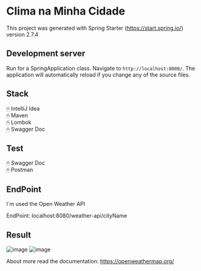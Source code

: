 # Clima na Minha Cidade

This project was generated with Spring Starter (https://start.spring.io/) version 2.7.4

## Development server

Run for a SpringApplication class. Navigate to `http://localhost:8080/`. The application will automatically reload if you change any of the source files.

## Stack

🖱 IntelliJ Idea </br>
🖱 Maven </br>
🖱 Lombok </br>
🖱 Swagger Doc </br>

## Test

🖱 Swagger Doc </br>
🖱 Postman </br>

## EndPoint

I´m used the Open Weather API

EndPoint: localhost:8080/weather-api/cityName


## Result

![image](https://user-images.githubusercontent.com/4906986/195006148-4a3a67ea-f907-4f8f-a1f2-0e1cc7c7f3b9.png)
![image](https://user-images.githubusercontent.com/4906986/195006227-7ade0af0-bfae-41f5-9c4e-768aaf9808d7.png)



About more read the documentation: https://openweathermap.org/
